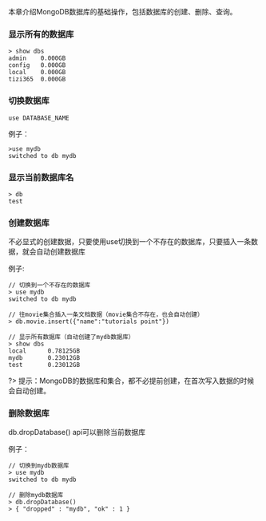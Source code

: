 本章介绍MongoDB数据库的基础操作，包括数据库的创建、删除、查询。

### 显示所有的数据库
```console
> show dbs
admin    0.000GB
config   0.000GB
local    0.000GB
tizi365  0.000GB
```

### 切换数据库
```console
use DATABASE_NAME
```

例子：
```console
>use mydb
switched to db mydb
```

### 显示当前数据库名
```console
> db
test
```

### 创建数据库

不必显式的创建数据，只要使用use切换到一个不存在的数据库，只要插入一条数据，就会自动创建数据库

例子:
```console
// 切换到一个不存在的数据库
> use mydb
switched to db mydb

// 往movie集合插入一条文档数据（movie集合不存在，也会自动创建）
> db.movie.insert({"name":"tutorials point"})

// 显示所有数据库（自动创建了mydb数据库）
> show dbs
local      0.78125GB
mydb       0.23012GB
test       0.23012GB
```
?> 提示：MongoDB的数据库和集合，都不必提前创建，在首次写入数据的时候会自动创建。

### 删除数据库

db.dropDatabase() api可以删除当前数据库

例子：
```console
// 切换到mydb数据库
> use mydb
switched to db mydb

// 删除mydb数据库
> db.dropDatabase()
> { "dropped" : "mydb", "ok" : 1 }
```